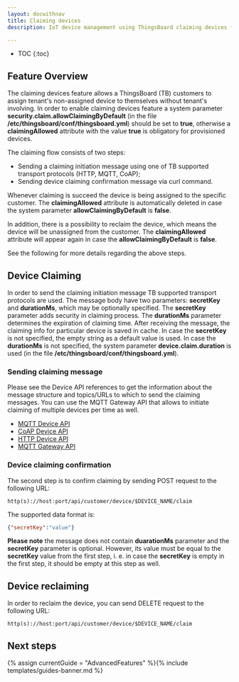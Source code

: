 ```yaml
---
layout: docwithnav
title: Claiming devices
description: IoT device management using ThingsBoard claiming devices feature

---
```


* TOC
{:toc}

## Feature Overview

The claiming devices feature allows a ThingsBoard (TB) customers to assign tenant's non-assigned device to themselves without tenant's involving.
In order to enable claiming devices feature a system parameter **security.claim.allowClaimingByDefault** (in the file **/etc/thingsboard/conf/thingsboard.yml**) should be set to **true**, otherwise a **claimingAllowed** attribute with the value **true** is obligatory for provisioned devices.

The claiming flow consists of two steps:
- Sending a claiming initiation message using one of TB supported transport protocols (HTTP, MQTT, CoAP);
- Sending device claiming confirmation message via curl command.

Whenever claiming is succeed the device is being assigned to the specific customer. The **claimingAllowed** attribute is automatically deleted in case the system parameter **allowClaimingByDefault** is **false**.

In addition, there is a possibility to reclaim the device, which means the device will be unassigned from the customer. The **claimingAllowed** attribute will appear again in case the **allowClaimingByDefault** is **false**. 

See the following for more details regarding the above steps.

## Device Claiming

In order to send the claiming initiation message TB supported transport protocols are used. The message body have two parameters: **secretKey** and **durationMs**, which may be optionally specified. 
The **secretKey** parameter adds security in claiming process.
The **durationMs** parameter determines the expiration of claiming time. After receiving the message, the claiming info for particular device is saved in cache. 
In case the **secretKey** is not specified, the empty string as a default value is used.
In case the **durationMs** is not specified, the system parameter **device.claim.duration** is used (in the file **/etc/thingsboard/conf/thingsboard.yml**).

### Sending claiming message

Please see the Device API references to get the information about the message structure and topics/URLs to which to send the claiming messages.
You can use the MQTT Gateway API that allows to initiate claiming of multiple devices per time as well.

 - [MQTT Device API](/docs/reference/mqtt-api/#claiming-devices)
 - [CoAP Device API](/docs/reference/coap-api/#claiming-devices)
 - [HTTP Device API](/docs/reference/http-api/#claiming-devices)
 - [MQTT Gateway API](/docs/reference/gateway-mqtt-api/#claiming-devices-api)
 
### Device claiming confirmation

The second step is to confirm claiming by sending POST request to the following URL:

```shell
http(s)://host:port/api/customer/device/$DEVICE_NAME/claim
```

The supported data format is:

```json
{"secretKey":"value"}
```

**Please note** the message does not contain **duarationMs** parameter and the **secretKey** parameter is optional. 
However, its value must be equal to the **secretKey** value from the first step, i. e. in case the **secretKey** is empty in the first step, it should be empty at this step as well.

## Device reclaiming

In order to reclaim the device, you can send DELETE request to the following URL:

```shell
http(s)://host:port/api/customer/device/$DEVICE_NAME/claim
```

## Next steps

{% assign currentGuide = "AdvancedFeatures" %}{% include templates/guides-banner.md %}